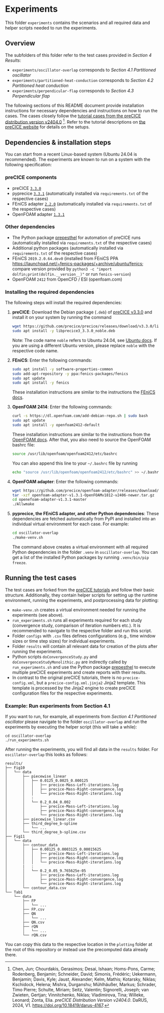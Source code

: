 # Experiments

This folder `experiments` contains the scenarios and all required data and helper scripts needed to run the experiments.

## Overview

The subfolders of this folder refer to the test cases provided in *Section 4 Results*:

* `experiments/oscillator-overlap` corresponds to *Section 4.1 Partitioned oscillator*
* `experiments/partitioned-heat-conduction` corresponds to *Section 4.2 Partitioned heat conduction*
* `experiments/perpendicular-flap` corresponds to *Section 4.3 Perpendicular flap*

The following sections of this README document provide installation instructions for necessary dependencies and instructions on how to run the cases. The cases closely follow the [tutorial cases from the preCICE distribution version v2404.0](https://github.com/precice/tutorials/tree/v202404.0) [^Chen2024]. Refer to the tutorial descriptions on [the preCICE website](https://precice.org/tutorials.html) for details on the setups.

## Dependencies & installation steps

You can start from a recent Linux-based system (Ubuntu 24.04 is recommended). The experiments are known to run on a system with the following specification:

### preCICE components

* preCICE [`3.3.0`](https://github.com/precice/precice/releases/tag/v3.3.0)
* pyprecice [`3.3.1`](https://github.com/precice/python-bindings/releases/tag/v3.3.1) (automatically installed via `requirements.txt` of the respective cases)
* FEniCS adapter [`2.2.0`](https://github.com/precice/fenics-adapter/releases/tag/v2.2.0) (automatically installed via `requirements.txt` of the respective cases)
* OpenFOAM adapter [`1.3.1`](https://github.com/precice/openfoam-adapter/releases/tag/v1.3.1)

### Other dependencies

* The Python package [prepesthel](https://pypi.org/project/prepesthel/) for automation of preCICE runs (automatically installed via `requirements.txt` of the respective cases)
* Additional python packages (automatically installed via `requirements.txt` of the respective cases)
* FEniCS `2019.2.0.64.dev0` (installed from FEniCS PPA https://launchpad.net/~fenics-packages/+archive/ubuntu/fenics; compare version provided by `python3 -c "import dolfin;print(dolfin.__version__)"` or run `fenics-version`)
* OpenFOAM `2412` from OpenCFD / ESI (openfoam.com)

### Installing the required dependencies

The following steps will install the required dependencies:

1. **preCICE**: Download the Debian package (`.deb`) of [preCICE v3.3.0](https://github.com/precice/precice/releases/tag/v3.3.0) and install it on your system by running the command

   ```sh
   wget https://github.com/precice/precice/releases/download/v3.3.0/libprecice3_3.3.0_noble.deb
   sudo apt install -y libprecice3_3.3.0_noble.deb
   ```

   Note: The code name `noble` refers to Ubuntu 24.04, see [Ubuntu docs](https://documentation.ubuntu.com/project/release-team/list-of-releases/). If you are using a different Ubuntu version, please replace `noble` with the respective code name.

2. **FEniCS**: Enter the following commands:

   ```sh
   sudo apt install -y software-properties-common
   sudo add-apt-repository -y ppa:fenics-packages/fenics
   sudo apt update
   sudo apt install -y fenics
   ```

   These installation instructions are similar to the instructions the [FEniCS docs](https://fenicsproject.org/download/archive/).

3. **OpenFOAM 2414**: Enter the following commands:

   ```sh
   curl -s https://dl.openfoam.com/add-debian-repo.sh | sudo bash
   sudo apt update
   sudo apt install -y openfoam2412-default
   ```

   These installation instructions are similar to the instructions from the [OpenFOAM docs](https://develop.openfoam.com/Development/openfoam/-/wikis/precompiled/debian). After that, you also need to source the OpenFOAM bashrc file:

   ```sh
   source /usr/lib/openfoam/openfoam2412/etc/bashrc
   ```

   You can also append this line to your `~/.bashrc` file by running

   ```sh
   echo "source /usr/lib/openfoam/openfoam2412/etc/bashrc" >> ~/.bashrc
   ```

4. **OpenFOAM adapter**: Enter the following commands:

    ```sh
    wget https://github.com/precice/openfoam-adapter/releases/download/v1.3.1/openfoam-adapter-v1.3.1-OpenFOAMv1812-v2406-newer.tar.gz
    tar -xzf openfoam-adapter-v1.3.1-OpenFOAMv1812-v2406-newer.tar.gz
    cd openefoam-adapter-v1.3.1-master
    ./Allwmake
    ```

5. **pyprecice, the FEniCS adapter, and other Python dependencies**: These dependencies are fetched automatically from PyPI and installed into an individual virtual environment for each case. For example:

   ```sh
   cd oscillator-overlap
   ./make-venv.sh
   ```

   The command above creates a virtual environment with all required Python dependencies in the folder `.venv` in `oscillator-overlap`. You can get a list of the installed Python packages by running `.venv/bin/pip freeze`.

## Running the test cases

The test cases are forked from the [preCICE tutorials](https://github.com/precice/tutorials) and follow their basic structure. Additionally, they contain helper scripts for setting up the runtime environment, running the experiments, and postprocessing data for plotting:

* `make-venv.sh` creates a virtual environment needed for running the experiments (see above).
* `run_experiments.sh` runs all experiments required for each study (convergence study, comparison of iteration numbers etc.). It is recommended to navigate to the respective folder and run this script.
* Folder `configs` with `.csv` files defines configurations (e.g., time window sizes or time step sizes) for individual experiments.
* Folder `results` will contain all relevant data for creation of the plots after running the experiments.
* Python scripts `doConvergenceStudy.py` and `doConvergenceStudyMonolithic.py` are indirectly called by `run_experiments.sh` and use the Python package [prepesthel](https://pypi.org/project/prepesthel/) to execute multiple preCICE experiments and create reports with their results.
* In contrast to the original preCICE tutorials, there is no `precice-config.xml`, but a `precice-config.xml.jinja2` Jinja2 template. This template is processed by the Jinja2 engine to create preCICE configuration files for the respective experiments.

### Example: Run experiments from Section 4.1

If you want to run, for example, all experiments from *Section 4.1 Partitioned oscillator* please navigate to the folder `oscillator-overlap` and run the experiments by executing the helper script (this will take a while):

```
cd oscillator-overlap
./run_experiments.sh
```

After running the experiments, you will find all data in the `results` folder. For `oscillator-overlap` this looks as follows:

```
results/
├── Fig10
│   └── data
│       ├── piecewise_linear
│       │   ├── 0.0125_0.0025_0.000125
│       │   │   ├── precice-Mass-Left-iterations.log
│       │   │   ├── precice-Mass-Right-convergence.log
│       │   │   └── precice-Mass-Right-iterations.log
│       │   :
│       │   └── 0.2_0.04_0.002
│       │       ├── precice-Mass-Left-iterations.log
│       │       ├── precice-Mass-Right-convergence.log
│       │       └── precice-Mass-Right-iterations.log
│       ├── piecewise_linear.csv
│       ├── third_degree_b-spline
│       │   └── ...
│       └── third_degree_b-spline.csv
├── Fig11
│   └── data
│       ├── contour_data
│       │   ├── 0.00125_0.0003125_0.00015625
│       │   │   ├── precice-Mass-Left-iterations.log
│       │   │   ├── precice-Mass-Right-convergence.log
│       │   │   └── precice-Mass-Right-iterations.log
│       |   :
│       │   └── 0.2_0.05_9.765625e-05
│       │       ├── precice-Mass-Left-iterations.log
│       │       ├── precice-Mass-Right-convergence.log
│       │       └── precice-Mass-Right-iterations.log
│       └── contour_data.csv
└── Tab1
    └── data
        ├── FP
        │   └── ...
        ├── FP.csv
        ├── QN
        │   └── ...
        ├── QN.csv
        ├── rQN
        │   └── ...
        └── rQN.csv
```

You can copy this data to the respective location in the `plotting` folder at the root of this repository or instead use the precomputed data already there.

[^Chen2024]: Chen, Jun; Chourdakis, Gerasimos; Desai, Ishaan; Homs-Pons, Carme; Rodenberg, Benjamin; Schneider, David; Simonis, Frédéric; Uekermann, Benjamin; Davis, Kyle; Jaust, Alexander; Kelm, Mathis; Kotarsky, Niklas; Kschidock, Helena; Mishra, Durganshu; Mühlhäußer, Markus; Schrader, Timo Pierre; Schulte, Miriam; Seitz, Valentin; Signorelli, Joseph; van Zwieten, Gertjan; Vinnitchenko, Niklas; Vladimirova, Tina; Willeke, Leonard; Zonta, Elia. *preCICE Distribution Version v2404.0*. DaRUS, 2024, V1. https://doi.org/10.18419/darus-4167.
